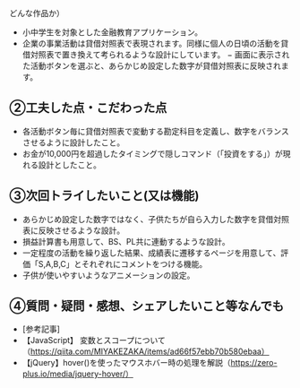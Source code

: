 どんな作品か）
- 小中学生を対象とした金融教育アプリケーション。
- 企業の事業活動は貸借対照表で表現されます。同様に個人の日頃の活動を貸借対照表で置き換えて考られるような設計にしています。
− 画面に表示された活動ボタンを選ぶと、あらかじめ設定した数字が貸借対照表に反映されます。

## ②工夫した点・こだわった点
- 各活動ボタン毎に貸借対照表で変動する勘定科目を定義し、数字をバランスさせるように設計したこと。
- お金が10,000円を超過したタイミングで隠しコマンド（「投資をする」）が現れる設計としたこと。

## ③次回トライしたいこと(又は機能)
- あらかじめ設定した数字ではなく、子供たちが自ら入力した数字を貸借対照表に反映させるような設計。
- 損益計算書も用意して、BS、PL共に連動するような設計。
- 一定程度の活動を繰り返した結果、成績表に遷移するページを用意して、評価「S,A,B,C」とそれぞれにコメントをつける機能。
- 子供が使いやすいようなアニメーションの設定。

## ④質問・疑問・感想、シェアしたいこと等なんでも
- [参考記事]
- 【JavaScript】 変数とスコープについて（https://qiita.com/MIYAKEZAKA/items/ad66f57ebb70b580ebaa）
- 【jQuery】hover()を使ったマウスホバー時の処理を解説（https://zero-plus.io/media/jquery-hover/）
